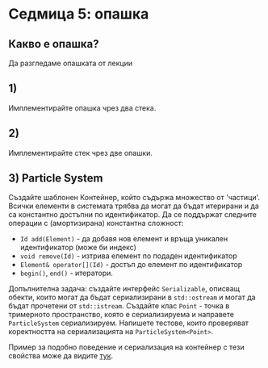 # Седмица 5: опашка

## Какво е опашка?

Да разгледаме опашката от лекции

## 1) 
Имплементирайте опашка чрез два стека.

## 2) 
Имплементирайте стек чрез две опашки.

## 3) Particle System

Създайте шаблонен Контейнер, който съдържа множество от 'частици'. Всички елементи в системата трябва да могат да бъдат итерирани и да са константно достъпни по идентификатор. Да се поддържат следните операции с (амортизирана) константна сложност: 

- `Id add(Element)` - да добавя нов елемент и връща уникален идентификатор (може би индекс)
- `void remove(Id)` - изтрива елемент по подаден идентификатор
- `Element& operator[](Id)` - достъп до елемент по идентификатор
- `begin()`, `end()` - итератори.

Допълнителна задача: създайте интерфейс `Serializable`, описващ обекти, които могат да бъдат сериализирани в `std::ostream` и могат да бъдат прочетени от `std::istream`. Създайте клас `Point` - точка в тримерното пространство, която е сериализируема и направете `ParticleSystem` сериализируем. Напишете тестове, които проверяват коректността на сериализацията на `ParticleSystem<Point>`. 

Пример за подобно поведение и сериализация на контейнер с тези свойства може да видите [тук](https://github.com/BorisVassilev1/yoghurtgl/blob/master/include/asset_manager.h#L23).
